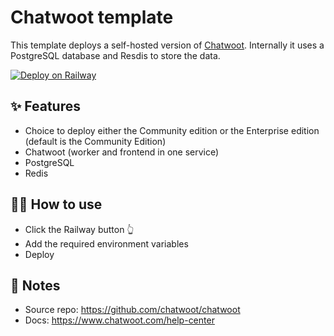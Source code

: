 # Chatwoot template

This template deploys a self-hosted version of [Chatwoot](https://www.chatwoot.com/). Internally it uses a PostgreSQL database and Resdis to store the data.

[![Deploy on Railway](https://railway.app/button.svg)](https://railway.app/template/chatwoot)

## ✨ Features

- Choice to deploy either the Community edition or the Enterprise edition (default is the Community Edition)
- Chatwoot (worker and frontend in one service)
- PostgreSQL
- Redis

## 💁‍♀️ How to use

- Click the Railway button 👆
- Add the required environment variables
- Deploy

## 📝 Notes

- Source repo: https://github.com/chatwoot/chatwoot
- Docs: https://www.chatwoot.com/help-center

